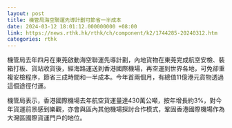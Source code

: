 ```yaml
---
layout: post
title: 機管局海空聯運先導計劃可節省一半成本
date: 2024-03-12 18:01:12.000000000 +08:00
link: https://news.rthk.hk/rthk/ch/component/k2/1744285-20240312.htm
categories: rthk
---
```


機管局去年四月在東莞啟動海空聯運先導計劃，內地貨物在東莞完成航空安檢、裝箱打板、貨站收貨後，經海路運送到香港國際機場，再空運到世界各地，可免卻重複安檢程序，節省三成時間和一半成本。今年首兩個月，有總值11億港元貨物透過這個途徑付運。

機管局表示，香港國際機場去年航空貨運量達430萬公噸，按年增長約3%，對今年貨運前景感到樂觀，亦會與區內其他機場探討合作模式，鞏固香港國際機場作為大灣區國際貨運門戶的地位。
